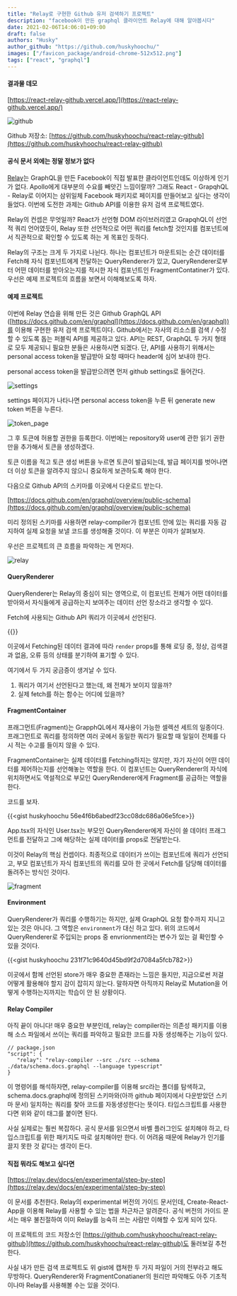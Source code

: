 ```yaml
---
title: "Relay로 구현한 Github 유저 검색하기 프로젝트"
description: "facebook이 만든 graphql 클라이언트 Relay에 대해 알아봅시다"
date: 2021-02-06T14:06:01+09:00
draft: false
authors: "Husky"
author_github: "https://github.com/huskyhoochu/"
images: ["/favicon_package/android-chrome-512x512.png"]
tags: ["react", "graphql"]
---
```


#### 결과물 데모

[https://react-relay-github.vercel.app/](https://react-relay-github.vercel.app/)

![github](/react-relay-github/github.gif)

Github 저장소: [https://github.com/huskyhoochu/react-relay-github](https://github.com/huskyhoochu/react-relay-github)


#### 공식 문서 외에는 정말 정보가 없다

[Relay](https://relay.dev/en/)는 GraphQL을 만든 Facebook이 직접 발표한 클라이언트인데도 이상하게 인기가 없다. Apollo에게 대부분의 수요를 빼앗긴 느낌이랄까? 그래도 React - GrapqhQL - Relay로 이어지는 삼위일체 Facebook 패키지로 페이지를 만들어보고 싶다는 생각이 들었다. 이번에 도전한 과제는 Github API를 이용한 유저 검색 프로젝트였다.

Relay의 컨셉은 무엇일까? React가 선언형 DOM 라이브러리였고 GrapqhQL이 선언적 쿼리 언어였듯이, Relay 또한 선언적으로 어떤 쿼리를 fetch할 것인지를 컴포넌트에서 직관적으로 확인할 수 있도록 하는 게 목표인 듯하다.

Relay의 구조는 크게 두 가지로 나뉜다. 하나는 컴포넌트가 마운트되는 순간 데이터를 Fetch해 자식 컴포넌트에게 전달하는 QueryRenderer가 있고, QueryRenderer로부터 어떤 데이터를 받아오는지를 적시한 자식 컴포넌트인 FragmentContatiner가 있다. 우선은 예제 프로젝트의 흐름을 보면서 이해해보도록 하자.


#### 예제 프로젝트

이번에 Relay 연습을 위해 만든 것은 Github GraphQL API ([https://docs.github.com/en/graphql](https://docs.github.com/en/graphql))를 이용해 구현한 유저 검색 프로젝트이다. Github에서는 자사의 리소스를 검색 / 수정할 수 있도록 돕는 퍼블릭 API를 제공하고 있다. API는 REST, GraphQL 두 가지 형태로 모두 제공되니 필요한 분들은 사용하시면 되겠다. 단, API를 사용하기 위해서는 personal access token을 발급받아 요청 때마다 header에 심어 보내야 한다.

personal access token을 발급받으려면 먼저 github settings로 들어간다.

![settings](/react-relay-github/settings.png)

settings 페이지가 나타나면 personal access token을 누른 뒤 generate new token 버튼을 누른다.

![token_page](/react-relay-github/token_page.png)

그 후 토큰에 허용할 권한을 등록한다. 이번에는 repository와 user에 관한 읽기 권한만을 추가해서 토큰을 생성하겠다.

토큰 이름을 적고 토큰 생성 버튼을 누르면 토큰이 발급되는데, 발급 페이지를 벗어나면 더 이상 토큰을 알려주지 않으니 중요하게 보관하도록 해야 한다.

다음으로 Github API의 스키마를 이곳에서 다운로드 받는다. 

[https://docs.github.com/en/graphql/overview/public-schema](https://docs.github.com/en/graphql/overview/public-schema)

미리 정의된 스키마를 사용하면 relay-compiler가 컴포넌트 안에 있는 쿼리를 자동 감지하여 실제 요청을 보낼 코드를 생성해줄 것이다. 이 부분은 이따가 살펴보자.

우선은 프로젝트의 큰 흐름을 파악하는 게 먼저다.

![relay](/react-relay-github/relay.png)


#### QueryRenderer

QueryRenderer는 Relay의 중심이 되는 영역으로, 이 컴포넌트 전체가 어떤 데이터를 받아와서 자식들에게 공급하는지 보여주는 데이터 선언 장소라고 생각할 수 있다.

Fetch에 사용되는 Github API 쿼리가 이곳에서 선언된다.

{{<gist huskyhoochu d4ab5811bcf162059128a6499269f055>}}

이곳에서 Fetching된 데이터 결과에 따라 `render` props를 통해 로딩 중, 정상, 검색결과 없음, 오류 등의 상태를 분기하여 표기할 수 있다.

여기에서 두 가지 궁금증이 생겨날 수 있다.

1. 쿼리가 여기서 선언된다고 했는데, 왜 전체가 보이지 않을까?
2. 실제 fetch를 하는 함수는 어디에 있을까?


#### FragmentContainer

프래그먼트(Fragment)는 GrapphQL에서 재사용이 가능한 셀렉션 세트의 일종이다. 프래그먼트로 쿼리를 정의하면 여러 곳에서 동일한 쿼리가 필요할 때 일일이 전체를 다시 적는 수고를 들이지 않을 수 있다. 

FragmentContainer는 실제 데이터를 Fetching하지는 않지만, 자기 자신이 어떤 데이터를 제어하는지를 선언해놓는 역할을 한다. 이 컴포넌트는 QueryRenderer의 자식에 위치하면서도 역설적으로 부모인 QueryRenderer에게 Fragment를 공급하는 역할을 한다.

코드를 보자.

{{<gist huskyhoochu 56e4f6b6abedf23cc08dc686a06e5fce>}}

App.tsx의 자식인 User.tsx는 부모인 QueryRenderer에게 자신이 쓸 데이터 프래그먼트를 전달하고 그에 해당하는 실제 데이터를 props로 전달받는다.

이것이 Relay의 핵심 컨셉이다. 최종적으로 데이터가 쓰이는 컴포넌트에 쿼리가 선언되고, 부모 컴포넌트가 자식 컴포넌트의 쿼리를 모아 한 곳에서 Fetch를 담당해 데이터를 돌려주는 방식인 것이다. 

![fragment](/react-relay-github/query_fragment.png)

#### Environment

QueryRenderer가 쿼리를 수행하기는 하지만, 실제 GraphQL 요청 함수까지 지니고 있는 것은 아니다. 그 역할은 `environment`가 대신 하고 있다. 위의 코드에서 QueryRenderer로 주입되는 props 중 envrionment라는 변수가 있는 걸 확인할 수 있을 것이다.

{{<gist huskyhoochu 231f71c9640d45bd9f2d7084a5fcb782>}}

이곳에서 함께 선언된 store가 매우 중요한 존재라는 느낌은 들지만, 지금으로썬 저걸 어떻게 활용해야 할지 감이 잡히지 않는다. 말하자면 아직까지 Relay로 Mutation을 어떻게 수행하는지까지는 학습이 안 된 상황이다.


#### Relay Compiler

아직 끝이 아니다! 매우 중요한 부분인데, relay는 compiler라는 의존성 패키지를 이용해 소스 파일에서 쓰이는 쿼리를 파악하고 필요한 코드를 자동 생성해주는 기능이 있다.

```
// package.json
"script": {
   "relay": "relay-compiler --src ./src --schema ./data/schema.docs.graphql --language typescript"
}
```

이 명령어를 해석하자면, relay-compiler를 이용해 src라는 폴더를 탐색하고, schema.docs.graphql에 정의된 스키마와(아까 github 페이지에서 다운받았던 스키마 문서) 일치하는 쿼리를 찾아 코드를 자동생성한다는 뜻이다. 타입스크립트를 사용한다면 위와 같이 태그를 붙이면 된다.

사실 실제로는 훨씬 복잡하다. 공식 문서를 읽으면서 바벨 플러그인도 설치해야 하고, 타입스크립트를 위한 패키지도 따로 설치해야만 한다. 이 어려움 때문에 Relay가 인기를 끌지 못한 것 같다는 셍각이 든다.

#### 직접 뭐라도 해보고 싶다면

[https://relay.dev/docs/en/experimental/step-by-step](https://relay.dev/docs/en/experimental/step-by-step)

이 문서를 추천한다. Relay의 experimental 버전의 가이드 문서인데, Create-React-App을 이용해 Relay를 사용할 수 있는 법을 차근차근 알려준다. 공식 버전의 가이드 문서는 매우 불친절하여 이미 Relay를 능숙히 쓰는 사람만 이해할 수 있게 되어 있다.

이 프로젝트의 코드 저장소인 [https://github.com/huskyhoochu/react-relay-github](https://github.com/huskyhoochu/react-relay-github)도 둘러보길 추천한다.

사실 내가 만든 검색 프로젝트도 위 gist에 캡쳐한 두 가지 파일이 거의 전부라고 해도 무방하다. QueryRenderer와 FragmentConatianer의 원리만 파악해도 아주 기초적이나마 Relay를 사용해볼 수는 있을 것이다.




